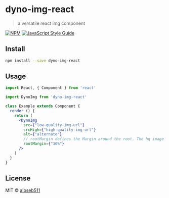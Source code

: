 # dyno-img-react

> a versatile react img component

[![NPM](https://img.shields.io/npm/v/dyno-img-react.svg)](https://www.npmjs.com/package/dyno-img-react) [![JavaScript Style Guide](https://img.shields.io/badge/code_style-standard-brightgreen.svg)](https://standardjs.com)

## Install

```bash
npm install --save dyno-img-react
```

## Usage

```jsx
import React, { Component } from 'react'

import DynoImg from 'dyno-img-react'

class Example extends Component {
  render () {
    return (
      <DynoImg 
        src={"low-quality-img-url"}
        srcHigh={"high-quality-img-url"}
        alt={"alternate"}
        // rootMargin defines the Margin around the root. The hq image will get loaded at the margin
        rootMargin={"10%"}
      />
    )
  }
}
```

## License

MIT © [albseb511](https://github.com/albseb511)
